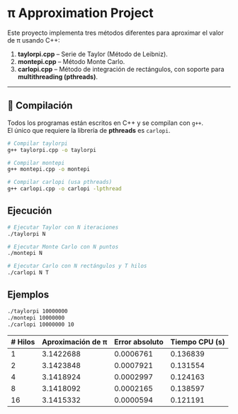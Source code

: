 # π Approximation Project

Este proyecto implementa tres métodos diferentes para aproximar el valor de π usando C++:

1. **taylorpi.cpp** – Serie de Taylor (Método de Leibniz).
2. **montepi.cpp** – Método Monte Carlo.
3. **carlopi.cpp** – Método de integración de rectángulos, con soporte para **multithreading (pthreads)**.

---

## 🚀 Compilación

Todos los programas están escritos en C++ y se compilan con `g++`.  
El único que requiere la librería de **pthreads** es `carlopi`.

```bash
# Compilar taylorpi
g++ taylorpi.cpp -o taylorpi

# Compilar montepi
g++ montepi.cpp -o montepi

# Compilar carlopi (usa pthreads)
g++ carlopi.cpp -o carlopi -lpthread
```
## Ejecución
```bash
# Ejecutar Taylor con N iteraciones
./taylorpi N

# Ejecutar Monte Carlo con N puntos
./montepi N

# Ejecutar Carlo con N rectángulos y T hilos
./carlopi N T
```
## Ejemplos
```bash
./taylorpi 10000000
./montepi 10000000
./carlopi 10000000 10
```
| # Hilos | Aproximación de π | Error absoluto | Tiempo CPU (s) |
| ------- | ----------------- | -------------- | -------------- |
| 1       | 3.1422688         | 0.0006761      | 0.136839       |
| 2       | 3.1423848         | 0.0007921      | 0.131554       |
| 4       | 3.1418924         | 0.0002997      | 0.124163       |
| 8       | 3.1418092         | 0.0002165      | 0.138597       |
| 16      | 3.1415332         | 0.0000594      | 0.121191       |


